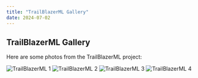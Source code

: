 ```yaml
---
title: "TrailBlazerML Gallery"
date: 2024-07-02
---
```


## TrailBlazerML Gallery

Here are some photos from the TrailBlazerML project:

![TrailBlazerML 1](/trailblazerml.jpeg)
![TrailBlazerML 2](/trailblazerml_2.jpeg)
![TrailBlazerML 3](/trailblazerml_3.jpeg)
![TrailBlazerML 4](/trailblazerml_4.png)
